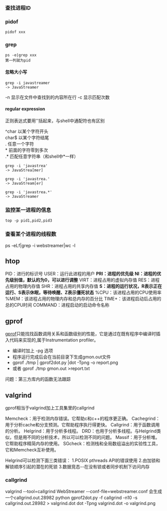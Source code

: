 
### 查找进程ID
### pidof
```
pidof xxx
```
### grep
```
ps -e|grep xxx
第一列就为pid
```
#### 忽略大小写
```
grep -i javastreamer
-> JavaStreamer
```
-n 显示在文件中查找到的内容所在行
-c 显示匹配次数

#### regular expression
正则表达式要用''括起来，与shell中通配符也有区别

^char 以某个字符开头  
char$ 以某个字符结尾  
. 任意一个字符  
\* 前面的字符零到多次  
.* 匹配任意字符串（和shell中*一样）  

```
grep -i 'javastrea'
-> JavaStrea[mer]

grep -i 'javastrea.'
-> JavaStream[er]

grep -i 'javastrea.*'
-> JavaStreamer
```


### 监控某一进程的信息

```
top -p pid1,pid2,pid3
```

### 查看某个进程的线程数

ps -eLf|grep -i webstreamer|wc -l


## htop
PID：进行的标识号
USER：运行此进程的用户
**PRI：进程的优先级**
**NI：进程的优先级别值，默认的为0，可以进行调整**
VIRT：进程占用的虚拟内存值
RES：进程占用的物理内存值
SHR：进程占用的共享内存值
**S：进程的运行状况，R表示正在运行、S表示休眠，等待唤醒、Z表示僵死状态**
%CPU：该进程占用的CPU使用率
%MEM：该进程占用的物理内存和总内存的百分比
TIME+：该进程启动后占用的总的CPU时间
COMMAND：进程启动的启动命令名称

## gprof
[gprof](http://blog.csdn.net/stanjiang2010/article/details/5655143)只能找找函数调用关系和函数级别的性能，它是通过在既有程序中编译时插入代码来实现的,属于Instrumentation profiler。
* 编译时加上 -pg 选项  
* 程序运行完成后会在当前目录下生成gmon.out文件  
* gprof ./tmp | gprof2dot.py |dot -Tpng -o report.png
* 或者 gprof ./tmp gmon.out >report.txt

问题：第三方库内的函数无法跟踪

## valgrind
gprof相当于valgrind加上工具集里的callgrind

Memcheck：用于检测内存错误。它帮助c和c++的程序更正确。
Cachegrind：用于分析cache和分支预测。它帮助程序执行得更快。
Callgrind：用于函数调用的分析。
Helgrind：用于分析多线程。
DRD：也用于分析多线程。与Helgrind类似，但是用不同的分析技术，所以可以检测不同的问题。
Massif：用于分析堆。它帮助程序精简内存的使用。
SGcheck：检测栈和全局数组溢出的实验性工具，它和Memcheck互补使用。


Helgrind可以检测下面三类错误：
1.POSIX pthreads API的错误使用
2.由加锁和解锁顺序引起的潜在的死锁
3.数据竞态--在没有锁或者同步机制下访问内存

### callgrind
valgrind --tool=callgrind WebStreamer --conf-file=webstreamer.conf
会生成一个callgrind.out.28982
python gprof2dot.py -f callgrind -n10 -s callgrind.out.28982 > valgrind.dot
dot -Tpng valgrind.dot -o valgrind.png